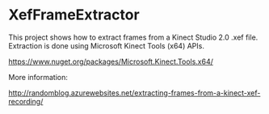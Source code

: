 # XefFrameExtractor

This project shows how to extract frames from a Kinect Studio 2.0 .xef file. 
Extraction is done using Microsoft Kinect Tools (x64) APIs. 

https://www.nuget.org/packages/Microsoft.Kinect.Tools.x64/


More information:

http://randomblog.azurewebsites.net/extracting-frames-from-a-kinect-xef-recording/

